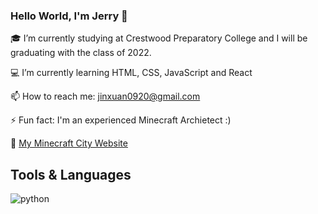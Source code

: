 ### Hello World, I'm Jerry 👋

:mortar_board: I’m currently studying at Crestwood Preparatory College and I will be graduating with the class of 2022.

:computer: I’m currently learning HTML, CSS, JavaScript and React

📫 How to reach me: jinxuan0920@gmail.com

⚡ Fun fact: I'm an experienced Minecraft Archietect :)

:city_sunrise: [My Minecraft City Website](https://bay-city.vercel.app/)

## Tools & Languages
![python](https://img.shields.io/badge/Python-3776AB?style=for-the-badge&logo=python&logoColor=white)

<!--
**JerryZhang0920/JerryZhang0920** is a ✨ _special_ ✨ repository because its `README.md` (this file) appears on your GitHub profile.

